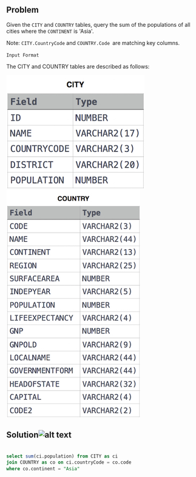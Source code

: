 ## Problem

Given the `CITY` and `COUNTRY` tables, query the sum of the populations of all cities where the `CONTINENT` is 'Asia'.

Note: `CITY.CountryCode` and `COUNTRY.Code `are matching key columns.

`Input Format`

The CITY and COUNTRY tables are described as follows:

![alt text](../../../Images/Join-CITY.jpg)
![alt text](../../../Images/Join-Country.jpg)

## Solution![alt text](1443818137-69b76d805c-2.png)

```sql

select sum(ci.population) from CITY as ci
join COUNTRY as co on ci.countryCode = co.code
where co.continent = "Asia"

```
